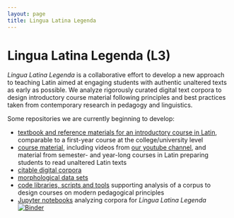 ```yaml
---
layout: page
title: Lingua Latina Legenda
---
```


# Lingua Latina Legenda (L3)

*Lingua Latina Legenda* is a collaborative effort to develop a new approach to teaching Latin aimed at engaging students with authentic unaltered texts as early as possible.   We analyze rigorously curated digital text corpora to design introductory course material following principles and best practices taken from contemporary research in pedagogy and linguistics.

Some repositories we are currently beginning to develop:

- [textbook and reference materials for an introductory course in Latin](https://lingualatina.github.io/textbook/), comparable to a first-year course at the college/university level
-  [course material](https://lingualatina.github.io/courses/), including videos from [our youtube channel](https://www.youtube.com/channel/UCyA2aidE3BiD3idsxrJr5Hg/), and material from semester- and year-long courses in Latin preparing students to read unaltered Latin texts
- [citable digital corpora](https://lingualatina.github.io/texts/)
- [morphological data sets](https://lingualatina.github.io/morphology/)
- [code libraries, scripts and tools](https://lingualatina.github.io/analysis/) supporting analysis of a corpus to design courses on modern pedagogical principles
- [Jupyter notebooks](https://github.com/LinguaLatina/lingualatina-ipynb) analyzing corpora for *Lingua Latina Legenda* [![Binder](https://mybinder.org/badge_logo.svg)](https://mybinder.org/v2/gh/lingualatina/lingualatina-ipynb/master)
